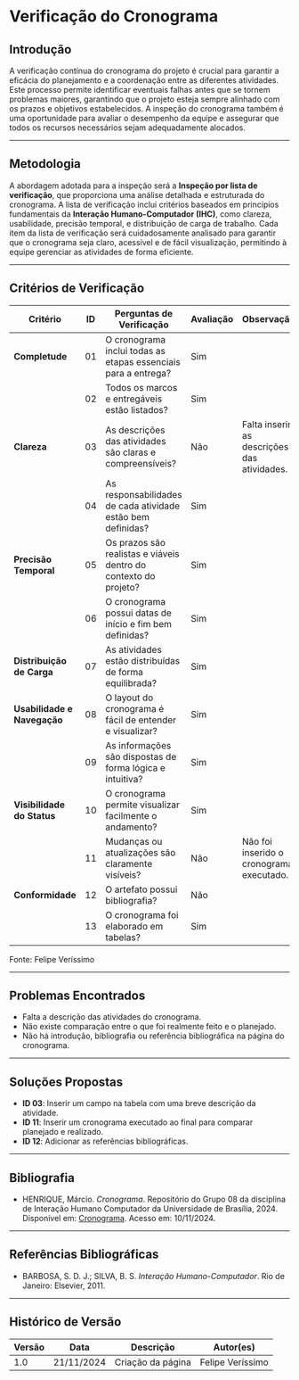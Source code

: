 # **Verificação do Cronograma**

## **Introdução**
A verificação contínua do cronograma do projeto é crucial para garantir a eficácia do planejamento e a coordenação entre as diferentes atividades. Este processo permite identificar eventuais falhas antes que se tornem problemas maiores, garantindo que o projeto esteja sempre alinhado com os prazos e objetivos estabelecidos. A inspeção do cronograma também é uma oportunidade para avaliar o desempenho da equipe e assegurar que todos os recursos necessários sejam adequadamente alocados.

---

## **Metodologia**
A abordagem adotada para a inspeção será a **Inspeção por lista de verificação**, que proporciona uma análise detalhada e estruturada do cronograma. A lista de verificação inclui critérios baseados em princípios fundamentais da **Interação Humano-Computador (IHC)**, como clareza, usabilidade, precisão temporal, e distribuição de carga de trabalho. Cada item da lista de verificação será cuidadosamente analisado para garantir que o cronograma seja claro, acessível e de fácil visualização, permitindo à equipe gerenciar as atividades de forma eficiente.

---

## **Critérios de Verificação**

| **Critério**              | **ID** | **Perguntas de Verificação**                                      | **Avaliação** | **Observação**                              |
|---------------------------|--------|-------------------------------------------------------------------|---------------|---------------------------------------------|
| **Completude**            | 01     | O cronograma inclui todas as etapas essenciais para a entrega?   | Sim           |                                             |
|                           | 02     | Todos os marcos e entregáveis estão listados?                    | Sim           |                                             |
| **Clareza**               | 03     | As descrições das atividades são claras e compreensíveis?        | Não           | Falta inserir as descrições das atividades. |
|                           | 04     | As responsabilidades de cada atividade estão bem definidas?      | Sim           |                                             |
| **Precisão Temporal**     | 05     | Os prazos são realistas e viáveis dentro do contexto do projeto? | Sim           |                                             |
|                           | 06     | O cronograma possui datas de início e fim bem definidas?         | Sim           |                                             |
| **Distribuição de Carga** | 07     | As atividades estão distribuídas de forma equilibrada?           | Sim           |                                             |
| **Usabilidade e Navegação** | 08   | O layout do cronograma é fácil de entender e visualizar?         | Sim           |                                             |
|                           | 09     | As informações são dispostas de forma lógica e intuitiva?        | Sim           |                                             |
| **Visibilidade do Status**| 10     | O cronograma permite visualizar facilmente o andamento?          | Sim           |                                             |
|                           | 11     | Mudanças ou atualizações são claramente visíveis?                | Não           | Não foi inserido o cronograma executado.    |
| **Conformidade**          | 12     | O artefato possui bibliografia?                                  | Não           |                                             |
|                           | 13     | O cronograma foi elaborado em tabelas?                           | Sim           |                                             |

Fonte: Felipe Veríssimo

---

## **Problemas Encontrados**
- Falta a descrição das atividades do cronograma.
- Não existe comparação entre o que foi realmente feito e o planejado.
- Não há introdução, bibliografia ou referência bibliográfica na página do cronograma.

---

## **Soluções Propostas**
- **ID 03**: Inserir um campo na tabela com uma breve descrição da atividade.
- **ID 11**: Inserir um cronograma executado ao final para comparar planejado e realizado.
- **ID 12**: Adicionar as referências bibliográficas.

---

## **Bibliografia**
- HENRIQUE, Márcio. *Cronograma*. Repositório do Grupo 08 da disciplina de Interação Humano Computador da Universidade de Brasília, 2024. Disponível em: [Cronograma](https://interacao-humano-computador.github.io/2024.2-Grupo08/planejamento/cronograma/). Acesso em: 10/11/2024.

---

## **Referências Bibliográficas**
- BARBOSA, S. D. J.; SILVA, B. S. *Interação Humano-Computador*. Rio de Janeiro: Elsevier, 2011.

---

## **Histórico de Versão**
| **Versão** | **Data**      | **Descrição**            | **Autor(es)**       |
|------------|---------------|--------------------------|---------------------|
| 1.0        | 21/11/2024    | Criação da página        | Felipe Veríssimo     |


